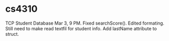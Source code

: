 # cs4310
TCP Student Database
Mar 3, 9 PM. Fixed searchScore(). Edited formating. Still need to make read textfil for student info. Add lastName attribute to struct.
